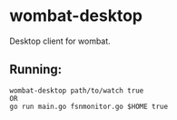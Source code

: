 wombat-desktop
================

Desktop client for wombat.

Running:
--------
    wombat-desktop path/to/watch true
    OR
    go run main.go fsnmonitor.go $HOME true
